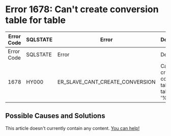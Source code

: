 
# Error 1678: Can't create conversion table for table


| Error Code | SQLSTATE | Error | Description |
| --- | --- | --- | --- |
| Error Code | SQLSTATE | Error | Description |
| 1678 | HY000 | ER_SLAVE_CANT_CREATE_CONVERSION | Can't create conversion table for table '%s.%s' |




## Possible Causes and Solutions


This article doesn't currently contain any content. [You can help!](/en/writing-and-editing-knowledge-base-articles/)

